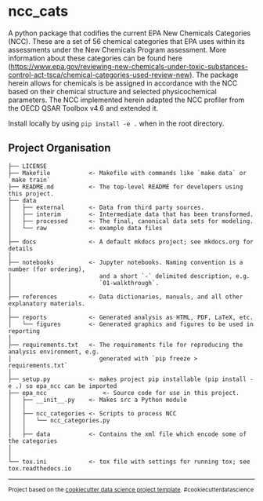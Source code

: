 ncc_cats
==============================

A python package that codifies the current EPA New Chemicals Categories (NCC). These are a set of 56 chemical categories that EPA uses within its assessments under the New Chemicals Program assessment. More information about these categories can be found here (https://www.epa.gov/reviewing-new-chemicals-under-toxic-substances-control-act-tsca/chemical-categories-used-review-new).
The package herein allows for chemicals is be assigned in accordance with the NCC based on their chemical structure and selected physicochemical parameters. The NCC implemented herein adapted the NCC profiler from the OECD QSAR Toolbox v4.6 and extended it. 

Install locally by using `pip install -e .` when in the root directory.

Project Organisation
------------

    ├── LICENSE
    ├── Makefile           <- Makefile with commands like `make data` or `make train`
    ├── README.md          <- The top-level README for developers using this project.
    ├── data
    │   ├── external       <- Data from third party sources.
    │   ├── interim        <- Intermediate data that has been transformed.
    │   ├── processed      <- The final, canonical data sets for modeling.
    │   └── raw            <- example data files
    │
    ├── docs               <- A default mkdocs project; see mkdocs.org for details
    │
    ├── notebooks          <- Jupyter notebooks. Naming convention is a number (for ordering),
    │                         and a short `-` delimited description, e.g.
    │                         `01-walkthrough`.
    │
    ├── references         <- Data dictionaries, manuals, and all other explanatory materials.
    │
    ├── reports            <- Generated analysis as HTML, PDF, LaTeX, etc.
    │   └── figures        <- Generated graphics and figures to be used in reporting
    │
    ├── requirements.txt   <- The requirements file for reproducing the analysis environment, e.g.
    │                         generated with `pip freeze > requirements.txt`
    │
    ├── setup.py           <- makes project pip installable (pip install -e .) so epa_ncc can be imported
    ├── epa_ncc                <- Source code for use in this project.
    │   ├── __init__.py    <- Makes src a Python module
    │   │
    │   ├── ncc_categories <- Scripts to process NCC
    │   │   └── ncc_categories.py
    │   │
    │   ├── data           <- Contains the xml file which encode some of the categories
    │   
    │
    └── tox.ini            <- tox file with settings for running tox; see tox.readthedocs.io


--------

<p><small>Project based on the <a target="_blank" href="https://drivendata.github.io/cookiecutter-data-science/">cookiecutter data science project template</a>. #cookiecutterdatascience</small></p>
